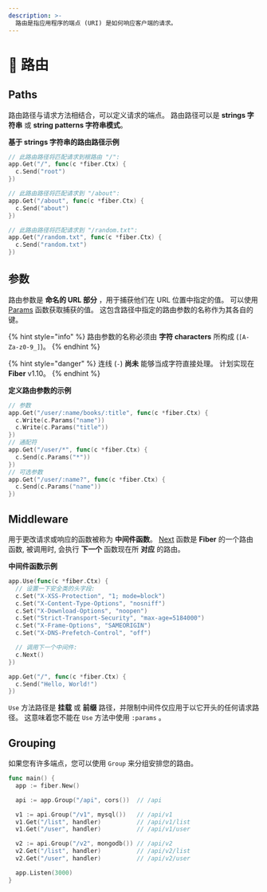 ```yaml
---
description: >-
  路由是指应用程序的端点 (URI) 是如何响应客户端的请求。
---
```


# 🔌 路由

## Paths

路由路径与请求方法相结合，可以定义请求的端点。 路由路径可以是 **strings 字符串** 或 **string patterns 字符串模式**。

**基于 strings 字符串的路由路径示例**

```go
// 此路由路径将匹配请求到根路由 "/":
app.Get("/", func(c *fiber.Ctx) {
  c.Send("root")
})

// 此路由路径将匹配请求到 "/about":
app.Get("/about", func(c *fiber.Ctx) {
  c.Send("about")
})

// 此路由路径将匹配请求到 "/random.txt":
app.Get("/random.txt", func(c *fiber.Ctx) {
  c.Send("random.txt")
})
```

## 参数

路由参数是 **命名的 URL 部分** ，用于捕获他们在 URL 位置中指定的值。 可以使用 [Params](https://fiber.wiki/context#params) 函数获取捕获的值。 这包含路径中指定的路由参数的名称作为其各自的键。

{% hint style="info" %}
路由参数的名称必须由 **字符 characters** 所构成 \(`[A-Za-z0-9_]`\)。
{% endhint %}

{% hint style="danger" %}
连线 \(`-`\)  **尚未** 能够当成字符直接处理。 计划实现在 **Fiber** v1.10。
{% endhint %}

**定义路由参数的示例**

```go
// 参数
app.Get("/user/:name/books/:title", func(c *fiber.Ctx) {
  c.Write(c.Params("name"))
  c.Write(c.Params("title"))
})
// 通配符
app.Get("/user/*", func(c *fiber.Ctx) {
  c.Send(c.Params("*"))
})
// 可选参数
app.Get("/user/:name?", func(c *fiber.Ctx) {
  c.Send(c.Params("name"))
})
```

## Middleware

用于更改请求或响应的函数被称为 **中间件函数**。 [Next](https://github.com/gofiber/docs/tree/34729974f7d6c1d8363076e7e88cd71edc34a2ac/context/README.md#next) 函数是 **Fiber** 的一个路由函数, 被调用时, 会执行 **下一个** 函数现在所 **对应** 的路由。

**中间件函数示例**

```go
app.Use(func(c *fiber.Ctx) {
  // 设置一下安全类的头字段:
  c.Set("X-XSS-Protection", "1; mode=block")
  c.Set("X-Content-Type-Options", "nosniff")
  c.Set("X-Download-Options", "noopen")
  c.Set("Strict-Transport-Security", "max-age=5184000")
  c.Set("X-Frame-Options", "SAMEORIGIN")
  c.Set("X-DNS-Prefetch-Control", "off")

  // 调用下一个中间件:
  c.Next()
})

app.Get("/", func(c *fiber.Ctx) {
  c.Send("Hello, World!")
})
```

`Use` 方法路径是 **挂载** 或 **前缀** 路径，并限制中间件仅应用于以它开头的任何请求路径。 这意味着您不能在 `Use` 方法中使用 `:params` 。

## Grouping

如果您有许多端点，您可以使用 `Group` 来分组安排您的路由。

```go
func main() {
  app := fiber.New()

  api := app.Group("/api", cors())  // /api

  v1 := api.Group("/v1", mysql())   // /api/v1
  v1.Get("/list", handler)          // /api/v1/list
  v1.Get("/user", handler)          // /api/v1/user

  v2 := api.Group("/v2", mongodb()) // /api/v2
  v2.Get("/list", handler)          // /api/v2/list
  v2.Get("/user", handler)          // /api/v2/user

  app.Listen(3000)
}
```

